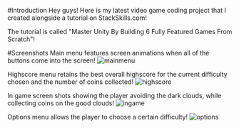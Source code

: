 #Introduction
Hey guys! Here is my latest video game coding project that I created alongside a tutorial on StackSkills.com!

The tutorial is called "Master Unity By Building 6 Fully Featured Games From Scratch"!

#Screenshots
Main menu features screen animations when all of the buttons come into the screen!
![mainmenu](https://cloud.githubusercontent.com/assets/15184861/25163822/9ba52b58-2492-11e7-9285-ce6e547c0ff5.png)

Highscore menu retains the best overall highscore for the current difficulty chosen and the number of coins collected!
![highscore](https://cloud.githubusercontent.com/assets/15184861/25163820/9b89ebd6-2492-11e7-84d7-d170f6fdca4f.png)

In game screen shots showing the player avoiding the dark clouds, while collecting coins on the good clouds!
![ingame](https://cloud.githubusercontent.com/assets/15184861/25163821/9b97df84-2492-11e7-8721-33c49f771a06.png)

Options menu allows the player to choose a certain difficulty!
![options](https://cloud.githubusercontent.com/assets/15184861/25163823/9ba637e6-2492-11e7-9450-68b2f47714dd.png)

